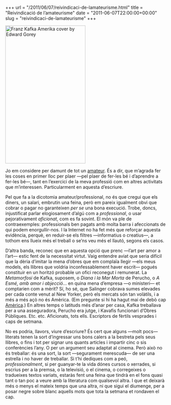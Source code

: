 +++
url = "/2011/06/07/reivindicaci-de-lamateurisme.html"
title = "Reivindicació de l’amateurisme"
date = "2011-06-07T22:00:00+00:00"
slug = "reivindicaci-de-lamateurisme"
+++

<img title="Franz Kafka America cover by Edward Gorey" src="/uploads/2011/2011-06-07-gorey-amerika.jpg" alt="Franz Kafka Amerika cover by Edward Gorey" width="250" height="430" />

Jo em considere per damunt de tot un [amateur](http://fr.wikipedia.org/wiki/Amateur). És a dir, que m’agrada fer les coses en primer lloc per plaer —pel plaer de fer-les bé i d’aprendre a fer-les bé—, tant en l’exercici de la meva professió com en altres activitats que m’interessen. Particularment en aquesta d’escriure.

Pel que fa a la dicotomia amateur/professional, no és que cregui que els diners, un salari, embrutin una feina, però em pareix igualment obvi que cobrar o pagar no garanteixen *per se* una bona execució. Trobe, doncs, injustificat parlar elogiosament d’algú com a *professional*, o usar pejorativament *aficionat*, com es fa sovint. El món va ple de contraexemples: professionals ben pagats amb molta barra i afeccionats de qui podem enorgullir-nos. I la Internet no ha fet més que reforçar aquesta evidència, perquè, en reduir-se els filtres —informatius o creatius—, a tothom ens llueix més el treball o se’ns veu més el llautó, segons els casos.

D’altra banda, reconec que en aquesta opció que prenc —l’art per amor a l’art— estic fent de la necessitat virtut. Vaig entendre aviat que seria difícil que la dèria d’imitar la mena d’obres que em complaïa llegir —els meus models, els llibres que voldria inconfessablement haver escrit— pogués constituir en un horitzó probable un ofici reconegut i remunerat. La *Metamorfosi* de Kafka, suposem, o *Diana i la Mar Morta* de Perucho, o *A Esmé, amb amor i abjecció*… en quina mena d’empresa —o ministeri— et comptarien com a mèrit? Sí, ho sé, que Salinger cobrava sumes elevades per cada conte venut al New Yorker, però els mercats són tan volàtils, i a més a més açò no és Amèrica. (Em pregunte si hi ha hagut mai de debò cap [Amèrica](http://en.wikipedia.org/wiki/Amerika_(novel)).) En altres temps o latituds més d’anar per casa, Kafka treballava per a una asseguradora, Perucho era jutge, i Kavafis funcionari d’Obres Públiques. Etc. etc. Aficionats, tots ells. Escriptors de fèrtils vesprades i caps de setmana.

No es podria, llavors, viure d’escriure? És cert que alguns —molt pocs— literats tenen la sort d’ingressar uns bons calers a la bestreta pels seus llibres, o fins i tot per signar uns quants articles i impartir cinc o sis conferències l’any. O per un argument seu adaptat al cinema. Però això no és treballar: és una sort, la sort —segurament merescuda— de ser una estrella i no haver de treballar. Si t’hi dediques com a peó, *professionalment*, si per guanyar-te la vida dónes cursos o xerrades, si escrius per a la premsa, o la televisió, o el cinema, o corregeixes o tradueixes textos variats, estaràs fent una feina que tindrà en el fons quasi tant o tan poc a veure amb la literatura com qualsevol altra. I que et deixarà més o menys el mateix temps que una altra, ni que sigui el diumenge, per a posar negre sobre blanc aquells mots que tota la setmana et rondaven el cap.